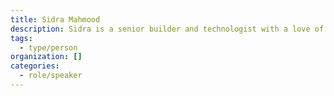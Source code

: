 ```yaml
---
title: Sidra Mahmood
description: Sidra is a senior builder and technologist with a love of responsible data and client-centered product/service design. From community-powered web applications to public sector solutions, her work is all about making complex digital experiences simpler and a snap to use. As a service designer, she thrives on developing build usable tools and products for the public that give people more of their day back.
tags:
  - type/person
organization: []
categories:
  - role/speaker
---
```

